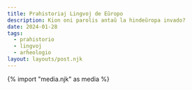 ```yaml
---
title: Prahistoriaj Lingvoj de Eŭropo
description: Kion oni parolis antaŭ la hindeŭropa invado?
date: 2024-01-28
tags:
  - prahistorio
  - lingvoj
  - arĥeologio
layout: layouts/post.njk
---
```

{% import "media.njk" as media %}


